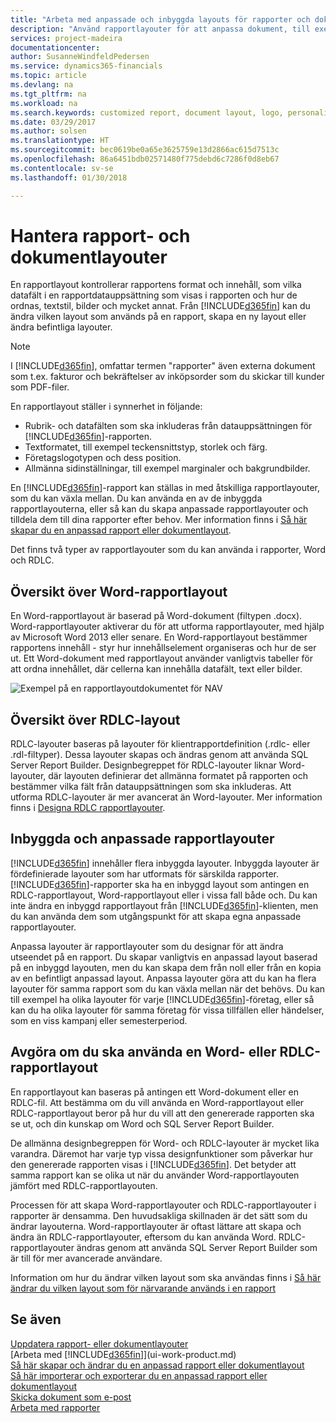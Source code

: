 ```yaml
---
title: "Arbeta med anpassade och inbyggda layouts för rapporter och dokument | Microsoft Docs"
description: "Använd rapportlayouter för att anpassa dokument, till exempel för att anpassa teckensnitt, logotyp eller inställningar för de PDF-filer som du skickar till kunder."
services: project-madeira
documentationcenter: 
author: SusanneWindfeldPedersen
ms.service: dynamics365-financials
ms.topic: article
ms.devlang: na
ms.tgt_pltfrm: na
ms.workload: na
ms.search.keywords: customized report, document layout, logo, personalize
ms.date: 03/29/2017
ms.author: solsen
ms.translationtype: HT
ms.sourcegitcommit: bec0619be0a65e3625759e13d2866ac615d7513c
ms.openlocfilehash: 86a6451bdb02571480f775debd6c7286f0d8eb67
ms.contentlocale: sv-se
ms.lasthandoff: 01/30/2018

---
```

# <a name="managing-report-and-document-layouts"></a>Hantera rapport- och dokumentlayouter
En rapportlayout kontrollerar rapportens format och innehåll, som vilka datafält i en rapportdatauppsättning som visas i rapporten och hur de ordnas, textstil, bilder och mycket annat. Från [!INCLUDE[d365fin](includes/d365fin_md.md)] kan du ändra vilken layout som används på en rapport, skapa en ny layout eller ändra befintliga layouter.

> [!NOTE]  
>   I [!INCLUDE[d365fin](includes/d365fin_md.md)], omfattar termen "rapporter" även externa dokument som t.ex. fakturor och bekräftelser av inköpsorder som du skickar till kunder som PDF-filer.

En rapportlayout ställer i synnerhet in följande:

* Rubrik- och datafälten som ska inkluderas från datauppsättningen för [!INCLUDE[d365fin](includes/d365fin_md.md)]-rapporten.
* Textformatet, till exempel teckensnittstyp, storlek och färg.
* Företagslogotypen och dess position.
* Allmänna sidinställningar, till exempel marginaler och bakgrundbilder.

En [!INCLUDE[d365fin](includes/d365fin_md.md)]-rapport kan ställas in med åtskilliga rapportlayouter, som du kan växla mellan. Du kan använda en av de inbyggda rapportlayouterna, eller så kan du skapa anpassade rapportlayouter och tilldela dem till dina rapporter efter behov. Mer information finns i [Så här skapar du en anpassad rapport eller dokumentlayout](ui-how-create-custom-report-layout.md).

Det finns två typer av rapportlayouter som du kan använda i rapporter, Word och RDLC.

## <a name="word-report-layout-overview"></a>Översikt över Word-rapportlayout
En Word-rapportlayout är baserad på Word-dokument (filtypen .docx). Word-rapportlayouter aktiverar du för att utforma rapportlayouter, med hjälp av Microsoft Word 2013 eller senare. En Word-rapportlayout bestämmer rapportens innehåll - styr hur innehållselement organiseras och hur de ser ut. Ett Word-dokument med rapportlayout använder vanligtvis tabeller för att ordna innehållet, där cellerna kan innehålla datafält, text eller bilder.

 ![Exempel på en rapportlayoutdokumentet för NAV](media/nav_wordreportlayout_edit_in_word_example.png "NAV_WordReportLayout_Edit_In_Word_Example")  

## <a name="rdlc-layout-overview"></a>Översikt över RDLC-layout
RDLC-layouter baseras på layouter för klientrapportdefinition (.rdlc- eller .rdl-filtyper). Dessa layouter skapas och ändras genom att använda SQL Server Report Builder. Designbegreppet för RDLC-layouter liknar Word-layouter, där layouten definierar det allmänna formatet på rapporten och bestämmer vilka fält från datauppsättningen som ska inkluderas. Att utforma RDLC-layouter är mer avancerat än Word-layouter. Mer information finns i [Designa RDLC rapportlayouter](/dynamics-nav/Designing-RDLC-Report-Layouts).

## <a name="built-in-and-custom-report-layouts"></a>Inbyggda och anpassade rapportlayouter
[!INCLUDE[d365fin](includes/d365fin_md.md)]  innehåller flera inbyggda layouter. Inbyggda layouter är fördefinierade layouter som har utformats för särskilda rapporter. [!INCLUDE[d365fin](includes/d365fin_md.md)]-rapporter ska ha en inbyggd layout som antingen en RDLC-rapportlayout, Word-rapportlayout eller i vissa fall både och. Du kan inte ändra en inbyggd rapportlayout från [!INCLUDE[d365fin](includes/d365fin_md.md)]-klienten, men du kan använda dem som utgångspunkt för att skapa egna anpassade rapportlayouter.

Anpassa layouter är rapportlayouter som du designar för att ändra utseendet på en rapport. Du skapar vanligtvis en anpassad layout baserad på en inbyggd layouten, men du kan skapa dem från noll eller från en kopia av en befintligt anpassad layout. Anpassa layouter göra att du kan ha flera layouter för samma rapport som du kan växla mellan när det behövs. Du kan till exempel ha olika layouter för varje [!INCLUDE[d365fin](includes/d365fin_md.md)]-företag, eller så kan du ha olika layouter för samma företag för vissa tillfällen eller händelser, som en viss kampanj eller semesterperiod.

## <a name="deciding-whether-to-use-a-word-or-rdlc-report-layout"></a>Avgöra om du ska använda en Word- eller RDLC-rapportlayout
En rapportlayout kan baseras på antingen ett Word-dokument eller en RDLC-fil. Att bestämma om du vill använda en Word-rapportlayout eller RDLC-rapportlayout beror på hur du vill att den genererade rapporten ska se ut, och din kunskap om Word och SQL Server Report Builder.

De allmänna designbegreppen för Word- och RDLC-layouter är mycket lika varandra. Däremot har varje typ vissa designfunktioner som påverkar hur den genererade rapporten visas i [!INCLUDE[d365fin](includes/d365fin_md.md)]. Det betyder att samma rapport kan se olika ut när du använder Word-rapportlayouten jämfört med RDLC-rapportlayouten.

Processen för att skapa Word-rapportlayouter och RDLC-rapportlayouter i rapporter är densamma. Den huvudsakliga skillnaden är det sätt som du ändrar layouterna. Word-rapportlayouter är oftast lättare att skapa och ändra än RDLC-rapportlayouter, eftersom du kan använda Word. RDLC-rapportlayouter ändras genom att använda SQL Server Report Builder som är till för mer avancerade användare.

Information om hur du ändrar vilken layout som ska användas finns i [Så här ändrar du vilken layout som för närvarande används i en rapport](ui-how-change-layout-currently-used-report.md)

## <a name="see-also"></a>Se även
[Uppdatera rapport- eller dokumentlayouter](ui-update-report-layouts.md)  
[Arbeta med [!INCLUDE[d365fin](includes/d365fin_md.md)]](ui-work-product.md)  
[Så här skapar och ändrar du en anpassad rapport eller dokumentlayout](ui-how-create-custom-report-layout.md)  
[Så här importerar och exporterar du en anpassad rapport eller dokumentlayout](ui-how-import-and-export-report-layout.md)  
[Skicka dokument som e-post](ui-how-send-documents-email.md)  
[Arbeta med rapporter](ui-work-report.md)  

